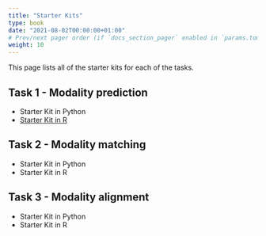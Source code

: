 ```yaml
---
title: "Starter Kits"
type: book
date: "2021-08-02T00:00:00+01:00"
# Prev/next pager order (if `docs_section_pager` enabled in `params.toml`)
weight: 10
---
```


This page lists all of the starter kits for each of the tasks.

## Task 1 - Modality prediction

* Starter Kit in Python
* [Starter Kit in R](https://github.com/openproblems-bio/neurips2021_multimodal_challenge/raw/master/starter_kits/starter_kit_predict_modality_r_0.4.0.zip)

## Task 2 - Modality matching

* Starter Kit in Python
* Starter Kit in R

## Task 3 - Modality alignment

* Starter Kit in Python
* Starter Kit in R
